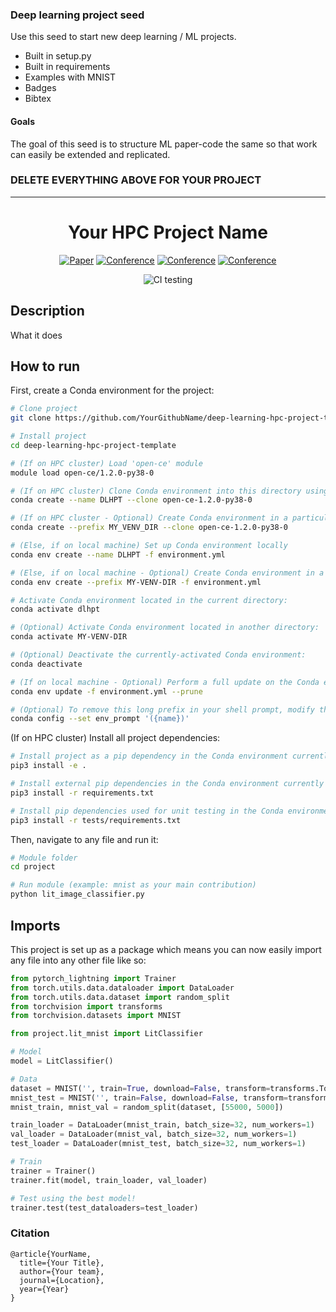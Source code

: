 ### Deep learning project seed

Use this seed to start new deep learning / ML projects.

- Built in setup.py
- Built in requirements
- Examples with MNIST
- Badges
- Bibtex

#### Goals

The goal of this seed is to structure ML paper-code the same so that work can easily be extended and replicated.

### DELETE EVERYTHING ABOVE FOR YOUR PROJECT

 
---

<div align="center">    

# Your HPC Project Name

[![Paper](http://img.shields.io/badge/paper-arxiv.1001.2234-B31B1B.svg)](https://www.nature.com/articles/nature14539)
[![Conference](http://img.shields.io/badge/NeurIPS-2019-4b44ce.svg)](https://papers.nips.cc/book/advances-in-neural-information-processing-systems-31-2018)
[![Conference](http://img.shields.io/badge/ICLR-2019-4b44ce.svg)](https://papers.nips.cc/book/advances-in-neural-information-processing-systems-31-2018)
[![Conference](http://img.shields.io/badge/AnyConference-year-4b44ce.svg)](https://papers.nips.cc/book/advances-in-neural-information-processing-systems-31-2018)
<!--
ARXIV   
[![Paper](http://img.shields.io/badge/arxiv-math.co:1480.1111-B31B1B.svg)](https://www.nature.com/articles/nature14539)
-->
![CI testing](https://github.com/amorehead/deep-learning-hpc-project-template/workflows/CI%20testing/badge.svg?branch=master&event=push)


<!--  
Conference   
-->   
</div>

## Description

What it does

## How to run

First, create a Conda environment for the project:

```bash
# Clone project   
git clone https://github.com/YourGithubName/deep-learning-hpc-project-template

# Install project   
cd deep-learning-hpc-project-template

# (If on HPC cluster) Load 'open-ce' module
module load open-ce/1.2.0-py38-0

# (If on HPC cluster) Clone Conda environment into this directory using provided 'open-ce' environment:
conda create --name DLHPT --clone open-ce-1.2.0-py38-0

# (If on HPC cluster - Optional) Create Conda environment in a particular directory using provided 'open-ce' environment:
conda create --prefix MY_VENV_DIR --clone open-ce-1.2.0-py38-0

# (Else, if on local machine) Set up Conda environment locally
conda env create --name DLHPT -f environment.yml

# (Else, if on local machine - Optional) Create Conda environment in a particular directory using local 'environment.yml' file:
conda env create --prefix MY-VENV-DIR -f environment.yml

# Activate Conda environment located in the current directory:
conda activate dlhpt

# (Optional) Activate Conda environment located in another directory:
conda activate MY-VENV-DIR

# (Optional) Deactivate the currently-activated Conda environment:
conda deactivate

# (If on local machine - Optional) Perform a full update on the Conda environment described in 'environment.yml':
conda env update -f environment.yml --prune

# (Optional) To remove this long prefix in your shell prompt, modify the env_prompt setting in your .condarc file with:
conda config --set env_prompt '({name})'
```

(If on HPC cluster) Install all project dependencies:

```bash
# Install project as a pip dependency in the Conda environment currently activated:
pip3 install -e .

# Install external pip dependencies in the Conda environment currently activated:
pip3 install -r requirements.txt

# Install pip dependencies used for unit testing in the Conda environment currently activated:
pip3 install -r tests/requirements.txt
 ```

Then, navigate to any file and run it:

 ```bash
# Module folder
cd project

# Run module (example: mnist as your main contribution)   
python lit_image_classifier.py    
```

## Imports

This project is set up as a package which means you can now easily import any file into any other file like so:

```python
from pytorch_lightning import Trainer
from torch.utils.data.dataloader import DataLoader
from torch.utils.data.dataset import random_split
from torchvision import transforms
from torchvision.datasets import MNIST

from project.lit_mnist import LitClassifier

# Model
model = LitClassifier()

# Data
dataset = MNIST('', train=True, download=False, transform=transforms.ToTensor())
mnist_test = MNIST('', train=False, download=False, transform=transforms.ToTensor())
mnist_train, mnist_val = random_split(dataset, [55000, 5000])

train_loader = DataLoader(mnist_train, batch_size=32, num_workers=1)
val_loader = DataLoader(mnist_val, batch_size=32, num_workers=1)
test_loader = DataLoader(mnist_test, batch_size=32, num_workers=1)

# Train
trainer = Trainer()
trainer.fit(model, train_loader, val_loader)

# Test using the best model!
trainer.test(test_dataloaders=test_loader)
```

### Citation

```
@article{YourName,
  title={Your Title},
  author={Your team},
  journal={Location},
  year={Year}
}
```   